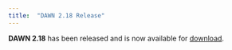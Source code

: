 ```yaml
---
title:  "DAWN 2.18 Release"
---
```

**DAWN 2.18** has been released and is now available for [download](downloads).



